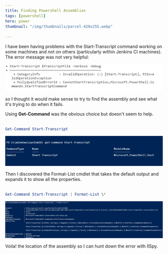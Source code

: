 ```yaml
---
title: Finding Powershell Assemblies
tags: [powershell]
hero: power
thumbnail: "/img/thumbnails/parcel-420x255.webp"

---
```


I have been having problems with the Start-Transcript command working on some machines and not on others (particularly
within Jenkins CI machines). The error message was not very helpful:

![powershell failure](/img/posts/finding-powershell-assemblies/start-transcript-failure.webp "failure")

so I thought it would make sense to try to find the assembly and see what it's trying to do when it fails.

Using **Get-Command** was the obvious choice but doesn't seem to help.

```powershell

Get-Command Start-Transcript

```

![get command](/img/posts/finding-powershell-assemblies/get-command.webp "get-command")

Then I discovered the Format-List cmdlet
that takes the default output and expands it to show all the properties.

```powershell

Get-Command Start-Transcript | Format-List \*

```

![get command format list](/img/posts/finding-powershell-assemblies/get-command-format-list.webp "get-command-format-list")

Voila! the location of the assembly so I can hunt down the error with IlSpy.
